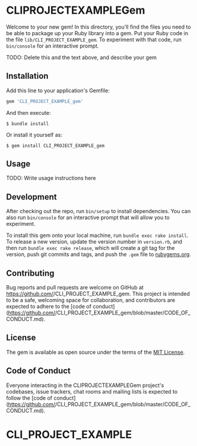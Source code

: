 # CLIPROJECTEXAMPLEGem

Welcome to your new gem! In this directory, you'll find the files you need to be able to package up your Ruby library into a gem. Put your Ruby code in the file `lib/CLI_PROJECT_EXAMPLE_gem`. To experiment with that code, run `bin/console` for an interactive prompt.

TODO: Delete this and the text above, and describe your gem

## Installation

Add this line to your application's Gemfile:

```ruby
gem 'CLI_PROJECT_EXAMPLE_gem'
```

And then execute:

    $ bundle install

Or install it yourself as:

    $ gem install CLI_PROJECT_EXAMPLE_gem

## Usage

TODO: Write usage instructions here

## Development

After checking out the repo, run `bin/setup` to install dependencies. You can also run `bin/console` for an interactive prompt that will allow you to experiment.

To install this gem onto your local machine, run `bundle exec rake install`. To release a new version, update the version number in `version.rb`, and then run `bundle exec rake release`, which will create a git tag for the version, push git commits and tags, and push the `.gem` file to [rubygems.org](https://rubygems.org).

## Contributing

Bug reports and pull requests are welcome on GitHub at https://github.com/<github username>/CLI_PROJECT_EXAMPLE_gem. This project is intended to be a safe, welcoming space for collaboration, and contributors are expected to adhere to the [code of conduct](https://github.com/<github username>/CLI_PROJECT_EXAMPLE_gem/blob/master/CODE_OF_CONDUCT.md).


## License

The gem is available as open source under the terms of the [MIT License](https://opensource.org/licenses/MIT).

## Code of Conduct

Everyone interacting in the CLIPROJECTEXAMPLEGem project's codebases, issue trackers, chat rooms and mailing lists is expected to follow the [code of conduct](https://github.com/<github username>/CLI_PROJECT_EXAMPLE_gem/blob/master/CODE_OF_CONDUCT.md).
# CLI_PROJECT_EXAMPLE
